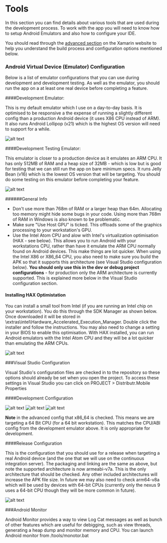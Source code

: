 Tools 
=====

In this section you can find details about various tools that are used during the development process. To work with the app you will need to know how to setup Android Emulators and also how to configure your IDE. 

You should read through the [advanced section](http://developer.xamarin.com/guides/android/advanced_topics/) on the Xamarin website to help you understand the build process and configuration options mentioned below. 

### Android Virtual Device (Emulator) Configuration

Below is a list of emulator configurations that you can use during development and development testing. As well as the emulator, you should run the app on a at least one real device before completing a feature. 

####Development Emulator:

This is my default emulator which I use on a day-to-day basis. It is optimised to be responsive a the expense of running a slightly different config than a production Android device (it uses X86 CPU instead of ARM). It also runs Android Lollipop (v21) which is the highest OS version will need to support for a while.  

![alt text](avd_config.png "Emulator Config")

####Development Testing Emulator:

This emulator is closer to a production device as it emulates an ARM CPU. It has only 512MB of RAM and a heap size of 32MB - which is low but is good for testing that we can still run the app on bare minimum specs. It runs Jelly Bean (v16) which is the lowest OS version that will be targeting. You should do some testing on this emulator before completing your feature. 

![alt text](avd_config_testing.png "Test Emulator Config")


######General Info

- Don't use more than 768m of RAM or a larger heap than 64m. Allocating too memory might hide some bugs in your code. Using more than 768m of RAM in Windows is also known to be problematic. 
- Make sure "Use Host GPU" is ticked. This offloads some of the graphics processing to your workstation's GPU. 
- Use the Intel Atom CPU and alow with Intel's virtualization optimisation (HAX - see below). This allows you to run Android with your workstations CPU, rather than have it emulate the ARM CPU normally found on Android devices. This make things are lot quicker. When using the Intel X86 or X86_64 CPU, you also need to make sure you build the APK so that it supports this architecture (see Visual Studio configuration below). **You should only use this in the dev or debug project configurations** - for production only the ARM architecture is currently supported. This is explained more below in the Visual Studio configuration section. 

#### Installing HAX Optimistation

You can install a small tool from Intel (if you are running an Intel chip on your workstation). You do this through the SDK Manager as shown below. Once downloaded it will be stored in <sdk home>\extras\intel\Hardware_Accelerated_Execution_Manager. Double click the installer and follow the instructions. You may also need to change a setting in your BIOS to enable this optimisation. With HAX installed, you can run Android emulators with the Intel Atom CPU and they will be a lot quicker than 
emulating the ARM CPUs. 

![alt text](sdk_manager_hax.png "HAX App")

###Visual Studio Configuration

Visual Studio's configuration files are checked in to the repository so these options should already be set when you open the project. To access these settings in Visual Studio you can click on PROJECT > Distributr.Mobile Properties

####Development Configuration

![alt text](development_packaging.png "Packaging")
![alt text](development_linking.png "Linking")
![alt text](development_advanced.png "Advanced")

**Note** in the advanced config that x86_64 is checked. This means we are targeting a 64 Bit CPU (for a 64 bit workstation). This matches the CPU/ABI config from the development emulator above. It is only appropriate for development. 

####Release Configuration

This is the configuration that you should use for a release when targeting a real Android device (and the one that we will use on the continuous integration server). The packaging and linking are the same as above, but note the supported architecture is now armeabi-v7a. This is the only architecture that should be checked. Any other included architectures will increase the APK file size. In future we may also need to check arm64-v8a which will be used by devices with 64-bit CPUs (currently only the nexus 9 uses a 64-bit CPU though they will be more common in future). 

![alt text](release_advanced.png "Advanced")


###Android Monitor

Android Monitor provides a way to view Log Cat messages as well as bunch of other features which are useful for debigging, such as view threads, generating a heap dump and monitor memory and CPU. You can launch Android monitor from <sdk home>/tools/monotor.bat
